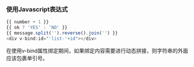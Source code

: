 ### 使用Javascript表达式
```js
{{ number + 1 }}
{{ ok ? 'YES' : 'NO' }}
{{ message.split('').reverse().join('') }}
<div v-bind:id="'list-'+id"></div>
```
在使用v-bind属性绑定期间，如果绑定内容需要进行动态拼接，则字符串的外面应该包裹单引号。


